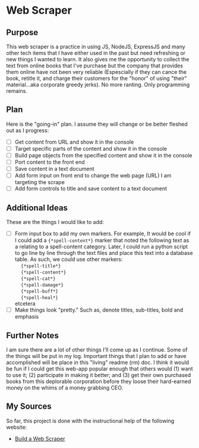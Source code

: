# Web Scraper

## Purpose

This web scraper is a practice in using JS, NodeJS, ExpressJS and many other tech items that I have either used in the past but need refreshing or new things I wanted to learn. It also gives me the opportunity to collect the text from online books that I've purchase but the company that provides them online have not been very reliable (Espescially if they can cance the book, retitle it, and charge their customers for the "honor" of using "their" material...aka corporate greedy jerks). No more ranting. Only programming remains.

## Plan

Here is the "going-in" plan. I assume they will change or be better fleshed out as I progress:

- [ ] Get content from URL and show it in the console
- [ ] Target specific parts of the content and show it in the console
- [ ] Build page objects from the specified content and show it in the console
- [ ] Port content to the front end
- [ ] Save content in a text document
- [ ] Add form input on front end to change the web page (URL) I am targeting the scrape
- [ ] Add form controls to title and save content to a text document

## Additional Ideas

These are the things I would like to add:

- [ ] Form input box to add my own markers. For example, It would be cool if I could add a `{*spell-content*}` marker that noted the following text as a relating to a spell-content category. Later, I could run a python script to go line by line through the text files and place this text into a database table. As such, we could use other markers:<br />
      &nbsp;&nbsp;&nbsp;&nbsp;`{*spell-title*}`<br />
      &nbsp;&nbsp;&nbsp;&nbsp;`{*spell-content*}`<br />
      &nbsp;&nbsp;&nbsp;&nbsp;`{*spell-cat*}`<br />
      &nbsp;&nbsp;&nbsp;&nbsp;`{*spell-damage*}`<br />
      &nbsp;&nbsp;&nbsp;&nbsp;`{*spell-buff*}`<br />
      &nbsp;&nbsp;&nbsp;&nbsp;`{*spell-heal*}`<br />
      etcetera
- [ ] Make things look "pretty." Such as, denote titles, sub-titles, bold and emphasis

## Further Notes

I am sure there are a lot of other things I'll come up as I continue. Some of the things will be put in my log. Important things that I plan to add or have accomplished will be place in this "living" readme (rm) doc. I think it would be fun if I could get this web-app popular enough that others would (1) want to use it; (2) participate in making it better; and (3) get their own purchased books from this deplorable corporation before they loose their hard-earned money on the whims of a money grabbing CEO.

## My Sources

So far, this project is done with the instructional help of the following website:

- [Build a Web Scraper](https://www.youtube.com/watch?v=-3lqUHeZs_0)
